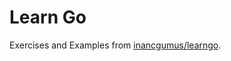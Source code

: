 # Learn Go

Exercises and Examples from [inancgumus/learngo](https://github.com/inancgumus/learngo).
